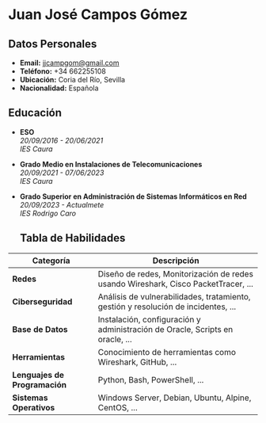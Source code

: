 # Juan José Campos Gómez

## Datos Personales
- **Email:** jjcampgom@gmail.com
- **Teléfono:** +34 662255108
- **Ubicación:** Coria del Río, Sevilla
- **Nacionalidad:** Española

## Educación
- **ESO**  
  *20/09/2016 - 20/06/2021*  
  *IES Caura*  
- **Grado Medio en Instalaciones de Telecomunicaciones**   
 *20/09/2021 - 07/06/2023*  
 *IES Caura*  
- **Grado Superior en Administración de Sistemas Informáticos en Red**  
 *20/09/2023 - Actualmete*  
 *IES Rodrigo Caro*

  ## Tabla de Habilidades

| **Categoría**           | **Descripción**                                            |
|-------------------------|----------------------------------------------------------|
| **Redes**               | Diseño de redes, Monitorización de redes usando Wireshark, Cisco PacketTracer, ... |
| **Ciberseguridad**      | Análisis de vulnerabilidades, tratamiento, gestión y resolución de incidentes, ... |
| **Base de Datos** | Instalación, configuración y administración de Oracle, Scripts en oracle, ... |
| **Herramientas**        | Conocimiento de herramientas como Wireshark, GitHub,  ...  |
| **Lenguajes de Programación** | Python, Bash, PowerShell, ... |
| **Sistemas Operativos** | Windows Server, Debian, Ubuntu, Alpine, CentOS, ... |


